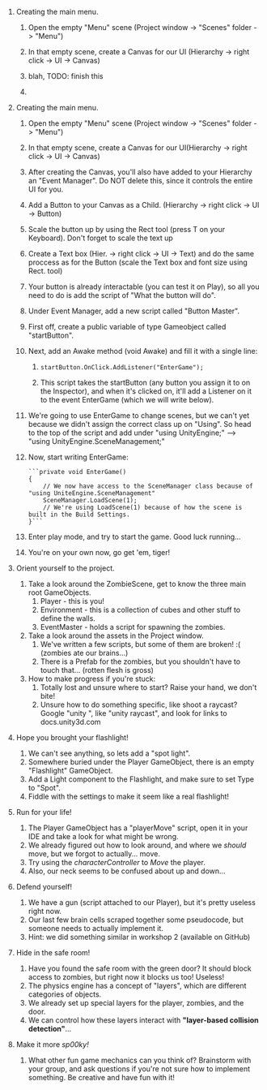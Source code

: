 

1. Creating the main menu.
    1. Open the empty "Menu" scene (Project window -> "Scenes" folder -> "Menu")
    2. In that empty scene, create a Canvas for our UI (Hierarchy -> right click -> UI -> Canvas)
    3. blah, TODO: finish this

    1. 

1. Creating the main menu.
    1. Open the empty "Menu" scene (Project window -> "Scenes" folder -> "Menu")
    2. In that empty scene, create a Canvas for our UI(Hierarchy -> right click -> UI -> Canvas)
    3. After creating the Canvas, you'll also have added to your Hierarchy an "Event Manager". Do NOT delete this, since it controls the entire UI for you.
    4. Add a Button to your Canvas as a Child. (Hierarchy -> right click -> UI -> Button)
    5. Scale the button up by using the Rect tool (press T on your Keyboard). Don't forget to scale the text up
    6. Create a Text box (Hier. -> right click -> UI -> Text) and do the same proccess as for the Button (scale the Text box and font size using Rect. tool)
    7. Your button is already interactable (you can test it on Play), so all you need to do is add the script of "What the button will do".
    8. Under Event Manager, add a new script called "Button Master".
    9. First off, create a public variable of type Gameobject called "startButton".
    10. Next, add an Awake method (void Awake) and fill it with a single line:
        1. `startButton.OnClick.AddListener("EnterGame");`

        2. This script takes the startButton (any button you assign it to on the Inspector), and when it's clicked on, it'll add a Listener on it to the event EnterGame (which we will write below).
    11. We're going to use EnterGame to change scenes, but we can't yet because we didn't assign the correct class up on "Using".
            So head to the top of the script and add under "using UnityEngine;" --> "using UnityEngine.SceneManagement;"
    12. Now, start writing EnterGame:

            ```private void EnterGame()
            {
                // We now have access to the SceneManager class because of "using UniteEngine.SceneManagement"
                SceneManager.LoadScene(1);
                // We're using LoadScene(1) because of how the scene is built in the Build Settings.
            }```

    13. Enter play mode, and try to start the game. Good luck running...
    14. You're on your own now, go get 'em, tiger!
2. Orient yourself to the project.
    1. Take a look around the ZombieScene, get to know the three main root GameObjects.
        1. Player - this is you!
        2. Environment - this is a collection of cubes and other stuff to define the walls.
        3. EventMaster - holds a script for spawning the zombies.
    2. Take a look around the assets in the Project window.
        1. We've written a few scripts, but some of them are broken! :(    (zombies ate our brains...)
        2. There is a Prefab for the zombies, but you shouldn't have to touch that...     (rotten flesh is gross)
    3. How to make progress if you're stuck:
        1. Totally lost and unsure where to start? Raise your hand, we don't bite!
        2. Unsure how to do something specific, like shoot a raycast? Google "unity <problem>", like "unity raycast", and look for links to docs.unity3d.com
2. Hope you brought your flashlight!
    1. We can't see anything, so lets add a "spot light".
    2. Somewhere buried under the Player GameObject, there is an empty "Flashlight" GameObject.
    3. Add a Light component to the Flashlight, and make sure to set Type to "Spot".
    4. Fiddle with the settings to make it seem like a real flashlight!
3. Run for your life!
    1. The Player GameObject has a "playerMove" script, open it in your IDE and take a look for what might be wrong.
    2. We already figured out how to look around, and where we *should* move, but we forgot to actually... move.
    3. Try using the *characterController* to *Move* the player.
    4. Also, our neck seems to be confused about up and down...
4. Defend yourself!
    1. We have a gun (script attached to our Player), but it's pretty useless right now.
    2. Our last few brain cells scraped together some pseudocode, but someone needs to actually implement it.
    3. Hint: we did something similar in workshop 2 (available on GitHub)
5. Hide in the safe room!
    1. Have you found the safe room with the green door? It should block access to zombies, but right now it blocks us too! Useless!
    2. The physics engine has a concept of "layers", which are different categories of objects.
    3. We already set up special layers for the player, zombies, and the door.
    4. We can control how these layers interact with **"layer-based collision detection"**...
6. Make it more *sp00ky!*
    1. What other fun game mechanics can you think of? Brainstorm with your group, and ask questions if you're not sure how to implement something. Be creative and have fun with it! 